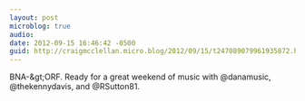 ```yaml
---
layout: post
microblog: true
audio: 
date: 2012-09-15 16:46:42 -0500
guid: http://craigmcclellan.micro.blog/2012/09/15/t247089079961935872.html
---
```

BNA-&amp;gt;ORF. Ready for a great weekend of music with @danamusic, @thekennydavis, and @RSutton81.
